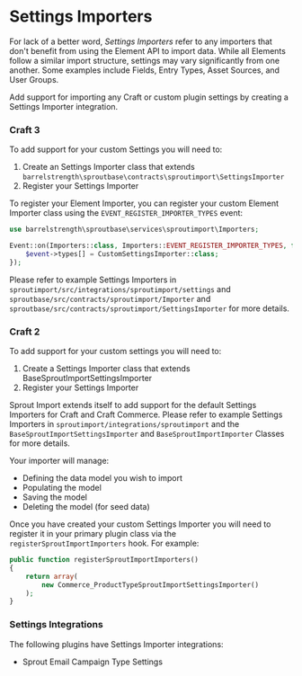 # Settings Importers

For lack of a better word, _Settings Importers_ refer to any importers that don't benefit from using the Element API to import data. While all Elements follow a similar import structure, settings may vary significantly from one another. Some examples include Fields, Entry Types, Asset Sources, and User Groups.

Add support for importing any Craft or custom plugin settings by creating a Settings Importer integration.

### Craft 3

To add support for your custom Settings you will need to:

1. Create an Settings Importer class that extends `barrelstrength\sproutbase\contracts\sproutimport\SettingsImporter`
2. Register your Settings Importer

To register your Element Importer, you can register your custom Element Importer class using the `EVENT_REGISTER_IMPORTER_TYPES` event:

``` php
use barrelstrength\sproutbase\services\sproutimport\Importers;

Event::on(Importers::class, Importers::EVENT_REGISTER_IMPORTER_TYPES, function(RegisterComponentTypesEvent $event) {
    $event->types[] = CustomSettingsImporter::class;
});
```

Please refer to example Settings Importers in `sproutimport/src/integrations/sproutimport/settings` and `sproutbase/src/contracts/sproutimport/Importer` and `sproutbase/src/contracts/sproutimport/SettingsImporter` for more details.

### Craft 2

To add support for your custom settings you will need to:

1. Create a Settings Importer class that extends BaseSproutImportSettingsImporter
2. Register your Settings Importer

Sprout Import extends itself to add support for the default Settings Importers for Craft and Craft Commerce. Please refer to example Settings Importers in `sproutimport/integrations/sproutimport` and the `BaseSproutImportSettingsImporter` and `BaseSproutImportImporter` Classes for more details. 

Your importer will manage:

- Defining the data model you wish to import
- Populating the model
- Saving the model
- Deleting the model (for seed data)

Once you have created your custom Settings Importer you will need to register it in your primary plugin class via the `registerSproutImportImporters` hook. For example:

``` php
public function registerSproutImportImporters()
{
	return array(
		new Commerce_ProductTypeSproutImportSettingsImporter()
	);
}
```

### Settings Integrations

The following plugins have Settings Importer integrations:

- Sprout Email Campaign Type Settings